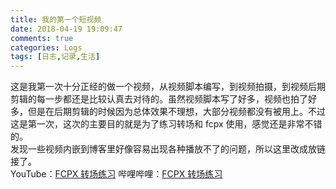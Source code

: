 ```yaml
---
title: 我的第一个短视频
date: 2018-04-19 19:09:47
comments: true
categories: Logs
tags: [日志,记录,生活]
---
```

这是我第一次十分正经的做一个视频，从视频脚本编写，到视频拍摄，到视频后期剪辑的每一步都还是比较认真去对待的。虽然视频脚本写了好多，视频也拍了好多，但是在后期剪辑的时候因为总体效果不理想，大部分视频都没有被用上。不过这是第一次，这次的主要目的就是为了练习转场和 fcpx 使用，感觉还是非常不错的。  
发现一些视频内嵌到博客里好像容易出现各种播放不了的问题，所以这里改成放链接了。  
YouTube：[FCPX 转场练习](https://youtu.be/AP6nJBNNXOg)
哔哩哔哩：[FCPX 转场练习](https://www.bilibili.com/video/av22281451/)
